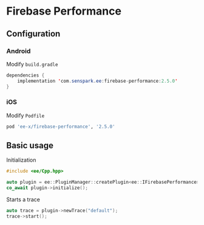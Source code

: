 # Firebase Performance
## Configuration
### Android
Modify `build.gradle`
```java
dependencies {
    implementation 'com.senspark.ee:firebase-performance:2.5.0'
}
```

### iOS
Modify `Podfile`
```ruby
pod 'ee-x/firebase-performance', '2.5.0'
```

## Basic usage
Initialization
```cpp
#include <ee/Cpp.hpp>

auto plugin = ee::PluginManager::createPlugin<ee::IFirebasePerformance>();
co_await plugin->initialize();
```

Starts a trace
```cpp
auto trace = plugin->newTrace("default");
trace->start();
```